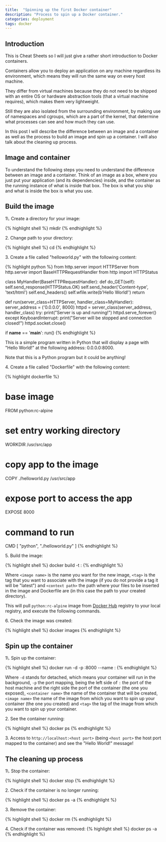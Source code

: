 ```yaml
---
title:  "Spinning up the first Docker container"
description: "Process to spin up a Docker container."
categories: deployment
tags: docker
---
```

<h2>Introduction</h2>
This is Cheat Sheets so I will just give a rather short introduction to Docker
containers.

Containers allow you to deploy an application on any machine regardless its
environment, which means they will run the same way on every host machine.

They differ from virtual machines because they do not need to be shipped with
an entire OS or hardware abstraction tools (that a virtual machine requires),
which makes them very lightweight.

Still they are also isolated from the surrounding environment, by making use of
namespaces and cgroups, which are a part of the kernel, that determine what
processes can see and how much they can use.

In this post I will describe the difference between an image and a container
as well as the process to build an image and spin up a container. I will also
talk about the cleaning up process.

<h2>Image and container</h2>
To understand the following steps you need to understand the difference between
an image and a container.
Think of an image as a box, where you just put your application (and its
dependencies) inside, and the container as the running instance of what is
inside that box. The box is what you ship and what is inside the box is what
you use.

<h2>Build the image</h2>
1\. Create a directory for your image:

{% highlight shell %}
mkdir <directory name>
{% endhighlight %}

2\. Change path to your directory:

{% highlight shell %}
cd <directory name>
{% endhighlight %}

3\. Create a file called "helloworld.py" with the following content:

{% highlight python %}
from http.server import HTTPServer
from http.server import BaseHTTPRequestHandler
from http import HTTPStatus

class MyHandler(BaseHTTPRequestHandler):
  def do_GET(self):
    self.send_response(HTTPStatus.OK)
    self.send_header('Content-type', 'text/html')
    self.end_headers()
    self.wfile.write(b'Hello World!')
    return

def run(server_class=HTTPServer, handler_class=MyHandler):
  server_address = ('0.0.0.0', 8000)
  httpd = server_class(server_address, handler_class)
  try:
    print("Server is up and running!")
    httpd.serve_forever()
  except KeyboardInterrupt:
    print("Server will be stopped and connection closed!")
    httpd.socket.close()

if __name__ == '__main__':
  run()
{% endhighlight %}

This is a simple program written in Python that will display a page with "Hello
World!" at the following address: 0.0.0.0:8000.

Note that this is a Python program but it could be anything!

4\. Create a file called "Dockerfile" with the following content:

{% highlight dockerfile %}
# base image
FROM python:rc-alpine

# set entry working directory
WORKDIR /usr/src/app

# copy app to the image
COPY ./helloworld.py /usr/src/app

# expose port to access the app
EXPOSE 8000

# command to run
CMD [ "python", "./helloworld.py" ]
{% endhighlight %}

5\. Build the image:

{% highlight shell %}
docker build -t <image name>:<tag> <context path>
{% endhighlight %}

Where `<image name>` is the name you want for the new image, `<tag>` is the tag
that you want to associate with the image (if you do not provide a tag it will
be "latest") and `<context path>` the path where your files to be inserted in
the image and Dockerfile are (in this case the path to your created directory).

This will pull `python:rc-alpine` image from
[Docker Hub](https://hub.docker.com/) registry to your local registry, and
execute the following commands.

6\. Check the image was created:

{% highlight shell %}
docker images
{% endhighlight %}

<h2>Spin up the container</h2>
1\. Spin up the container:

{% highlight shell %}
docker run -d -p <host port>:8000 --name <container name> <image name>:<tag>
{% endhighlight %}

Where `-d` stands for detached, which means your container will run in the
background, `-p` the port mapping, being the left side of `:` the port of the
host machine and the right side the port of the container (the one you exposed),
`<container name>` the name of the container that will be created,
`<image name>` the name of the image from which you want to spin up your
container (the one you created) and `<tag>` the tag of the image from which you
want to spin up your container.

2\. See the container running:

{% highlight shell %}
docker ps
{% endhighlight %}

3\. Access to `http://localhost:<host port>` (being `<host port>` the host port
mapped to the container) and see the "Hello World!" message!

<h2>The cleaning up process</h2>
1\. Stop the container:

{% highlight shell %}
docker stop <container name>
{% endhighlight %}

2\. Check if the container is no longer running:

{% highlight shell %}
docker ps -a
{% endhighlight %}

3\. Remove the container:

{% highlight shell %}
docker rm <container name>
{% endhighlight %}

4\. Check if the container was removed:
{% highlight shell %}
docker ps -a
{% endhighlight %}

